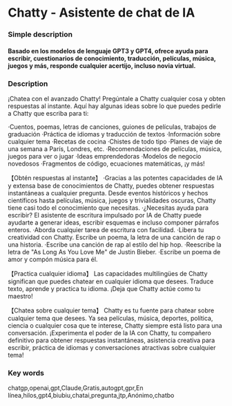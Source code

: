 # Chatty - Asistente de chat de IA

### Simple description
#### Basado en los modelos de lenguaje GPT3 y GPT4, ofrece ayuda para escribir, cuestionarios de conocimiento, traducción, películas, música, juegos y más, responde cualquier acertijo, incluso novia virtual.

### Description
¡Chatea con el avanzado Chatty!
Pregúntale a Chatty cualquier cosa y obten respuestas al instante.
Aquí hay algunas ideas sobre lo que puedes pedirle a Chatty que escriba para ti:

·Cuentos, poemas, letras de canciones, guiones de películas, trabajos de graduación
·Práctica de idiomas y traducción de textos
·Información sobre cualquier tema
·Recetas de cocina
·Chistes de todo tipo
·Planes de viaje de una semana a París, Londres, etc.
·Recomendaciones de películas, música, juegos para ver o jugar
·Ideas emprendedoras
·Modelos de negocio novedosos
·Fragmentos de código, ecuaciones matemáticas, ¡y más!

【Obtén respuestas al instante】
·Gracias a las potentes capacidades de IA y extensa base de conocimientos de Chatty, puedes obtener respuestas instantáneas a cualquier pregunta. Desde eventos históricos y hechos científicos hasta películas, música, juegos y trivialidades oscuras, Chatty tiene casi todo el conocimiento que necesitas.
·¿Necesitas ayuda para escribir? El asistente de escritura impulsado por IA de Chatty puede ayudarte a generar ideas, escribir esquemas e incluso componer párrafos enteros.
·Aborda cualquier tarea de escritura con facilidad.
·Libera tu creatividad con Chatty. Escribe un poema, la letra de una canción de rap o una historia.
·Escribe una canción de rap al estilo del hip hop.
·Reescribe la letra de "As Long As You Love Me" de Justin Bieber.
·Escribe un poema de amor y compón música para él.

【Practica cualquier idioma】
Las capacidades multilingües de Chatty significan que puedes chatear en cualquier idioma que desees. Traduce texto, aprende y practica tu idioma. ¡Deja que Chatty actúe como tu maestro!

【Chatea sobre cualquier tema】
Chatty es tu fuente para chatear sobre cualquier tema que desees. Ya sea películas, música, deportes, política, ciencia o cualquier cosa que te interese, Chatty siempre está listo para una conversación.
¡Experimenta el poder de la IA con Chatty, tu compañero definitivo para obtener respuestas instantáneas, asistencia creativa para escribir, práctica de idiomas y conversaciones atractivas sobre cualquier tema!

### Key words
chatgp,openai,gpt,Claude,Gratis,autogpt,gpr,En línea,hilos,gpt4,biubiu,chatai,pregunta,jtp,Anónimo,chatbo

